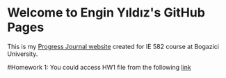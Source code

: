 # Welcome to Engin Yıldız's GitHub Pages

This is my [Progress Journal website](https://bu-ie-582.github.io/fall21-cccenginccc/) created for IE 582 course at Bogazici University.

#Homework 1:
You could access HW1 file from the following [link](https://github.com/BU-IE-582/fall21-cccenginccc/blob/f6cb86dcb28f3e297a34cb1276da081da768ed32/output.html)
